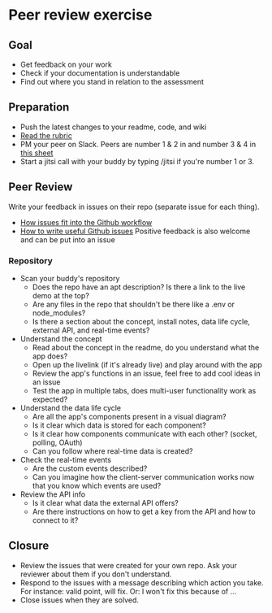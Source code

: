 # Peer review exercise

## Goal
- Get feedback on your work
- Check if your documentation is understandable
- Find out where you stand in relation to the assessment

## Preparation
- Push the latest changes to your readme, code, and wiki
- [Read the rubric](https://docs.google.com/spreadsheets/d/e/2PACX-1vTjLC7HzQngsRCmkxTGWvKkkH1JuA5KivKdky_9dzr1zzghARw4-ldQW_tWO3zpxT7ZQC7SpiUa0q2z/pubhtml?gid=0&single=true)
- PM your peer on Slack. Peers are number 1 & 2 in and number 3 & 4 in [this sheet](https://docs.google.com/spreadsheets/d/1xCoCAt1HcCSeiww15oz-m1B8g2GaE8pcRMeyQVaSVzA/edit?usp=sharing)
- Start a jitsi call with your buddy by typing /jitsi if you're number 1 or 3.

## Peer Review
Write your feedback in issues on their repo (separate issue for each thing). 
- [How issues fit into the Github workflow](https://guides.github.com/features/issues/)
- [How to write useful Github issues](https://upthemes.com/blog/2014/02/writing-useful-github-issues/)
Positive feedback is also welcome and can be put into an issue

### Repository
- Scan your buddy's repository
    + Does the repo have an apt description?
    Is there a link to the live demo at the top?
    + Are any files in the repo that shouldn't be there like a .env or node_modules?
    + Is there a section about the concept, install notes, data life cycle, external API, and real-time events?
- Understand the concept
    + Read about the concept in the readme, do you understand what the app does?
    + Open up the livelink (if it's already live) and play around with the app
    + Review the app's functions in an issue, feel free to add cool ideas in an issue
    + Test the app in multiple tabs, does multi-user functionality work as expected?
- Understand the data life cycle
    + Are all the app's components present in a visual diagram?
    + Is it clear which data is stored for each component?
    + Is it clear how components communicate with each other? (socket, polling, OAuth)
    + Can you follow where real-time data is created?
- Check the real-time events
    + Are the custom events described?
    + Can you imagine how the client-server communication works now that you know which events are used?
- Review the API info
    + Is it clear what data the external API offers?
    + Are there instructions on how to get a key from the API and how to connect to it?

## Closure
- Review the issues that were created for your own repo. Ask your reviewer about them if you don't understand.
- Respond to the issues with a message describing which action you take. For instance: valid point, will fix. Or: I won't fix this because of ...
- Close issues when they are solved.